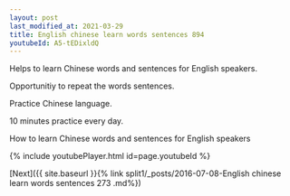 ```yaml
---
layout: post
last_modified_at: 2021-03-29
title: English chinese learn words sentences 894 
youtubeId: A5-tEDixldQ
---
```

 
 
Helps to learn Chinese words and sentences for English speakers.

Opportunitiy to repeat the words sentences. 

Practice Chinese language. 
 
10 minutes practice every day. 
 
How to learn Chinese words and sentences for English speakers 
 
{% include youtubePlayer.html id=page.youtubeId %}
 
 
[Next]({{ site.baseurl }}{% link  split1/_posts/2016-07-08-English chinese learn words sentences 273 .md%})
 
